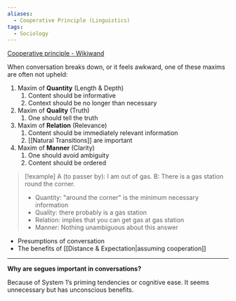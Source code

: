 ```yaml
---
aliases:
  - Cooperative Principle (Linguistics)
tags:
  - Sociology
---
```


[Cooperative principle - Wikiwand](https://www.wikiwand.com/en/Cooperative_principle)

When conversation breaks down, or it feels awkward, one of these maxims are often not upheld:

1. Maxim of **Quantity** (Length & Depth)
	1. Content should be informative
	2. Context should be no longer than necessary
2. Maxim of **Quality** (Truth)
	1. One should tell the truth
3. Maxim of **Relation** (Relevance)
	1. Content should be immediately relevant information
	2. [[Natural Transitions]] are important
4. Maxim of **Manner** (Clarity)
	1. One should avoid ambiguity
	2. Content should be ordered

> [!example]
> A (to passer by): I am out of gas.
> B: There is a gas station round the corner.
> - Quantity: "around the corner" is the minimum necessary information
> - Quality: there probably is a gas station
> - Relation: implies that you can get gas at gas station
> - Manner: Nothing unambiguous about this answer

- Presumptions of conversation
- The benefits of [[Distance & Expectation|assuming cooperation]]

---
**Why are segues important in conversations?**

Because of System 1’s priming tendencies or cognitive ease. It seems unnecessary but has unconscious benefits.
